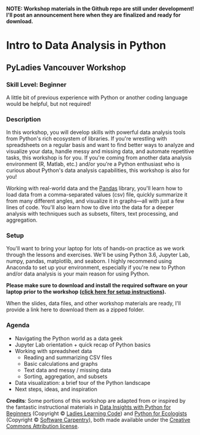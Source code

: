 **NOTE: Workshop materials in the Github repo are still under development! I'll post an announcement here when they are finalized and ready for download.**

# Intro to Data Analysis in Python
## PyLadies Vancouver Workshop

### Skill Level: Beginner
A little bit of previous experience with Python or another coding language would be helpful, but not required!

### Description
In this workshop, you will develop skills with powerful data analysis tools from Python's rich ecosystem of libraries. If you're wrestling with spreadsheets on a regular basis and want to find better ways to analyze and visualize your data, handle messy and missing data, and automate repetitive tasks, this workshop is for you. If you're coming from another data analysis environment (R, Matlab, etc.) and/or you're a Python enthusiast who is curious about Python's data analysis capabilities, this workshop is also for you!

Working with real-world data and the [Pandas](https://pandas.pydata.org/) library, you'll learn how to load data from a comma-separated values (csv) file, quickly summarize it from many different angles, and visualize it in graphs—all with just a few lines of code. You'll also learn how to dive into the data for a deeper analysis with techniques such as subsets, filters, text processing, and aggregation.

### Setup

You'll want to bring your laptop for lots of hands-on practice as we work through the lessons and exercises. We'll be using Python 3.6, Jupyter Lab, numpy, pandas, matplotlib, and seaborn. I highly recommend using Anaconda to set up your environment, especially if you're new to Python and/or data analysis is your main reason for using Python. 

**Please make sure to download and install the required software on your laptop prior to the workshop ([click here for setup instructions](https://jenfly.github.io/pydata-intro-workshop/SETUP)).**

When the slides, data files, and other workshop materials are ready, I'll provide a link here to download them as a zipped folder.

### Agenda

- Navigating the Python world as a data geek
- Jupyter Lab orientation + quick recap of Python basics
- Working with spreadsheet data
  - Reading and summarizing CSV files
  - Basic calculations and graphs
  - Text data and messy / missing data
  - Sorting, aggregation, and subsets
- Data visualization: a brief tour of the Python landscape
- Next steps, ideas, and inspiration


**Credits**: Some portions of this workshop are adapted from or inspired by the fantastic instructional materials in [Data Insights with Python for Beginners](https://github.com/ladieslearningcode/llc-intro-to-python) (Copyright © [Ladies Learning Code](https://www.canadalearningcode.ca/program/ladies-learning-code/)) and [Python for Ecologists](http://www.datacarpentry.org/python-ecology-lesson/) (Copyright © [Software Carpentry](http://software-carpentry.org/)), both made available under the [Creative Commons Attribution license](https://creativecommons.org/licenses/by/4.0/).
